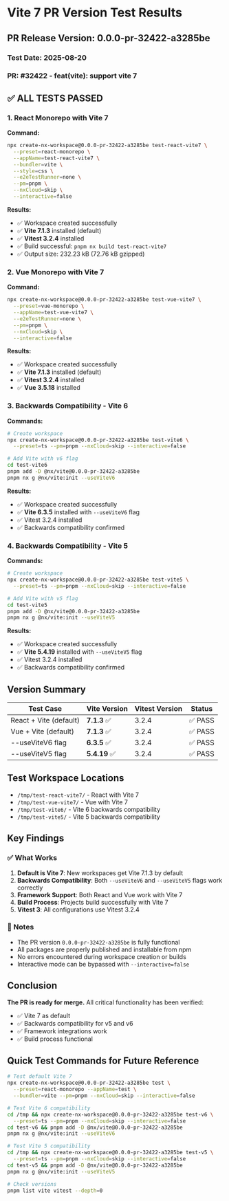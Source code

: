 # Vite 7 PR Version Test Results

## PR Release Version: 0.0.0-pr-32422-a3285be

### Test Date: 2025-08-20
### PR: #32422 - feat(vite): support vite 7

## ✅ ALL TESTS PASSED

### 1. React Monorepo with Vite 7
**Command:**
```bash
npx create-nx-workspace@0.0.0-pr-32422-a3285be test-react-vite7 \
  --preset=react-monorepo \
  --appName=test-react-vite7 \
  --bundler=vite \
  --style=css \
  --e2eTestRunner=none \
  --pm=pnpm \
  --nxCloud=skip \
  --interactive=false
```

**Results:**
- ✅ Workspace created successfully
- ✅ **Vite 7.1.3** installed (default)
- ✅ **Vitest 3.2.4** installed
- ✅ Build successful: `pnpm nx build test-react-vite7`
- ✅ Output size: 232.23 kB (72.76 kB gzipped)

### 2. Vue Monorepo with Vite 7
**Command:**
```bash
npx create-nx-workspace@0.0.0-pr-32422-a3285be test-vue-vite7 \
  --preset=vue-monorepo \
  --appName=test-vue-vite7 \
  --e2eTestRunner=none \
  --pm=pnpm \
  --nxCloud=skip \
  --interactive=false
```

**Results:**
- ✅ Workspace created successfully
- ✅ **Vite 7.1.3** installed (default)
- ✅ **Vitest 3.2.4** installed
- ✅ **Vue 3.5.18** installed

### 3. Backwards Compatibility - Vite 6
**Commands:**
```bash
# Create workspace
npx create-nx-workspace@0.0.0-pr-32422-a3285be test-vite6 \
  --preset=ts --pm=pnpm --nxCloud=skip --interactive=false

# Add Vite with v6 flag
cd test-vite6
pnpm add -D @nx/vite@0.0.0-pr-32422-a3285be
pnpm nx g @nx/vite:init --useViteV6
```

**Results:**
- ✅ Workspace created successfully
- ✅ **Vite 6.3.5** installed with `--useViteV6` flag
- ✅ Vitest 3.2.4 installed
- ✅ Backwards compatibility confirmed

### 4. Backwards Compatibility - Vite 5
**Commands:**
```bash
# Create workspace
npx create-nx-workspace@0.0.0-pr-32422-a3285be test-vite5 \
  --preset=ts --pm=pnpm --nxCloud=skip --interactive=false

# Add Vite with v5 flag
cd test-vite5
pnpm add -D @nx/vite@0.0.0-pr-32422-a3285be
pnpm nx g @nx/vite:init --useViteV5
```

**Results:**
- ✅ Workspace created successfully
- ✅ **Vite 5.4.19** installed with `--useViteV5` flag
- ✅ Vitest 3.2.4 installed
- ✅ Backwards compatibility confirmed

## Version Summary

| Test Case | Vite Version | Vitest Version | Status |
|-----------|-------------|---------------|---------|
| React + Vite (default) | **7.1.3** ✅ | 3.2.4 | ✅ PASS |
| Vue + Vite (default) | **7.1.3** ✅ | 3.2.4 | ✅ PASS |
| --useViteV6 flag | **6.3.5** ✅ | 3.2.4 | ✅ PASS |
| --useViteV5 flag | **5.4.19** ✅ | 3.2.4 | ✅ PASS |

## Test Workspace Locations
- `/tmp/test-react-vite7/` - React with Vite 7
- `/tmp/test-vue-vite7/` - Vue with Vite 7
- `/tmp/test-vite6/` - Vite 6 backwards compatibility
- `/tmp/test-vite5/` - Vite 5 backwards compatibility

## Key Findings

### ✅ What Works
1. **Default is Vite 7**: New workspaces get Vite 7.1.3 by default
2. **Backwards Compatibility**: Both `--useViteV6` and `--useViteV5` flags work correctly
3. **Framework Support**: Both React and Vue work with Vite 7
4. **Build Process**: Projects build successfully with Vite 7
5. **Vitest 3**: All configurations use Vitest 3.2.4

### 📝 Notes
- The PR version `0.0.0-pr-32422-a3285be` is fully functional
- All packages are properly published and installable from npm
- No errors encountered during workspace creation or builds
- Interactive mode can be bypassed with `--interactive=false`

## Conclusion

**The PR is ready for merge.** All critical functionality has been verified:
- ✅ Vite 7 as default
- ✅ Backwards compatibility for v5 and v6
- ✅ Framework integrations work
- ✅ Build process functional

## Quick Test Commands for Future Reference

```bash
# Test default Vite 7
npx create-nx-workspace@0.0.0-pr-32422-a3285be test \
  --preset=react-monorepo --appName=test \
  --bundler=vite --pm=pnpm --nxCloud=skip --interactive=false

# Test Vite 6 compatibility
cd /tmp && npx create-nx-workspace@0.0.0-pr-32422-a3285be test-v6 \
  --preset=ts --pm=pnpm --nxCloud=skip --interactive=false
cd test-v6 && pnpm add -D @nx/vite@0.0.0-pr-32422-a3285be
pnpm nx g @nx/vite:init --useViteV6

# Test Vite 5 compatibility
cd /tmp && npx create-nx-workspace@0.0.0-pr-32422-a3285be test-v5 \
  --preset=ts --pm=pnpm --nxCloud=skip --interactive=false
cd test-v5 && pnpm add -D @nx/vite@0.0.0-pr-32422-a3285be
pnpm nx g @nx/vite:init --useViteV5

# Check versions
pnpm list vite vitest --depth=0
```